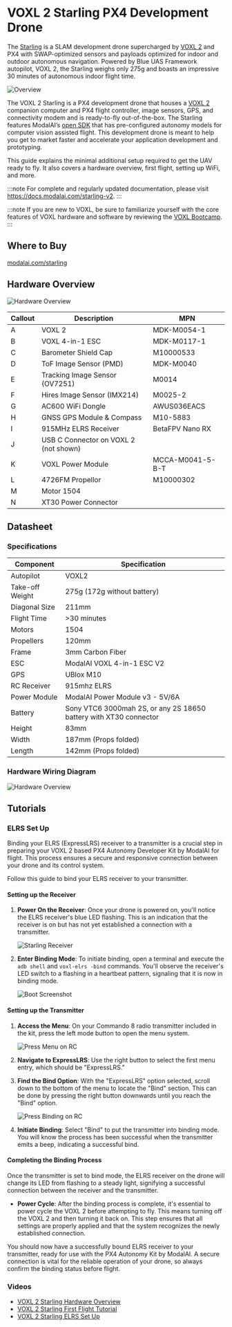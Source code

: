 # VOXL 2 Starling PX4 Development Drone

The [Starling](https://modalai.com/starling) is a SLAM development drone supercharged by [VOXL 2](../flight_controller/modalai_voxl_2.md) and PX4 with SWAP-optimized sensors and payloads optimized for indoor and outdoor autonomous navigation. Powered by Blue UAS Framework autopilot, VOXL 2, the Starling weighs only 275g and boasts an impressive 30 minutes of autonomous indoor flight time.

![Overview](../../assets/hardware/complete_vehicles/modalai_starling/starling_front_hero.jpg)

The VOXL 2 Starling is a PX4 development drone that houses a [VOXL 2](../flight_controller/modalai_voxl_2.md) companion computer and PX4 flight controller, image sensors, GPS, and connectivity modem and is ready-to-fly out-of-the-box. The Starling features ModalAI’s [open SDK](https://docs.modalai.com/voxl-developer-bootcamp/) that has pre-configured autonomy models for computer vision assisted flight. This development drone is meant to help you get to market faster and accelerate your application development and prototyping.

This guide explains the minimal additional setup required to get the UAV ready to fly. It also covers a hardware overview, first flight, setting up WiFi, and more.

:::note
For complete and regularly updated documentation, please visit <https://docs.modalai.com/starling-v2>.
:::

:::note
If you are new to VOXL, be sure to familiarize yourself with the core features of VOXL hardware and software by reviewing the [VOXL Bootcamp](https://docs.modalai.com/voxl-developer-bootcamp/).
:::

## Where to Buy

[modalai.com/starling](https://modalai.com/starling)

## Hardware Overview

![Hardware Overview](../../assets/hardware/complete_vehicles/modalai_starling/mrb_d0005_4_v2_c6_m22__callouts_a.jpg)

| Callout | Description                           | MPN              |
| ------- | ------------------------------------- | ---------------- |
| A       | VOXL 2                                | MDK-M0054-1      |
| B       | VOXL 4-in-1 ESC                       | MDK-M0117-1      |
| C       | Barometer Shield Cap                  | M10000533        |
| D       | ToF Image Sensor (PMD)                | MDK-M0040        |
| E       | Tracking Image Sensor (OV7251)        | M0014            |
| F       | Hires Image Sensor (IMX214)           | M0025-2          |
| G       | AC600 WiFi Dongle                     | AWUS036EACS      |
| H       | GNSS GPS Module & Compass             | M10-5883         |
| I       | 915MHz ELRS Receiver                  | BetaFPV Nano RX  |
| J       | USB C Connector on VOXL 2 (not shown) |                  |
| K       | VOXL Power Module                     | MCCA-M0041-5-B-T |
| L       | 4726FM Propellor                      | M10000302        |
| M       | Motor 1504                            |                  |
| N       | XT30 Power Connector                  |                  |

## Datasheet

### Specifications

| Component       | Specification                                                     |
| --------------- | ----------------------------------------------------------------- |
| Autopilot       | VOXL2                                                             |
| Take-off Weight | 275g (172g without battery)                                       |
| Diagonal Size   | 211mm                                                             |
| Flight Time     | >30 minutes                                                       |
| Motors          | 1504                                                              |
| Propellers      | 120mm                                                             |
| Frame           | 3mm Carbon Fiber                                                  |
| ESC             | ModalAI VOXL 4-in-1 ESC V2                                        |
| GPS             | UBlox M10                                                         |
| RC Receiver     | 915mhz ELRS                                                       |
| Power Module    | ModalAI Power Module v3 - 5V/6A                                   |
| Battery         | Sony VTC6 3000mah 2S, or any 2S 18650 battery with XT30 connector |
| Height          | 83mm                                                              |
| Width           | 187mm (Props folded)                                              |
| Length          | 142mm (Props folded)                                              |

### Hardware Wiring Diagram

![Hardware Overview](../../assets/hardware/complete_vehicles/modalai_starling/d0005_compute_wiring_d.jpg)

## Tutorials

### ELRS Set Up

Binding your ELRS (ExpressLRS) receiver to a transmitter is a crucial step in preparing your VOXL 2 based PX4 Autonomy Developer Kit by ModalAI for flight. This process ensures a secure and responsive connection between your drone and its control system.

Follow this guide to bind your ELRS receiver to your transmitter.

#### Setting up the Receiver

1. **Power On the Receiver**: Once your drone is powered on, you'll notice the ELRS receiver's blue LED flashing. This is an indication that the receiver is on but has not yet established a connection with a transmitter.

   ![Starling Receiver](../../assets/hardware/complete_vehicles/modalai_starling/starling-photo.png)

2. **Enter Binding Mode**: To initiate binding, open a terminal and execute the `adb shell` and `voxl-elrs -bind` commands. You'll observe the receiver's LED switch to a flashing in a heartbeat pattern, signaling that it is now in binding mode.

   ![Boot Screenshot](../../assets/hardware/complete_vehicles/modalai_starling/screenshot-boot.png)

#### Setting up the Transmitter

1. **Access the Menu**: On your Commando 8 radio transmitter included in the kit, press the left mode button to open the menu system.

   ![Press Menu on RC](../../assets/hardware/complete_vehicles/modalai_starling/radio-1.png)

2. **Navigate to ExpressLRS**: Use the right button to select the first menu entry, which should be "ExpressLRS."
3. **Find the Bind Option**: With the "ExpressLRS" option selected, scroll down to the bottom of the menu to locate the "Bind" section. This can be done by pressing the right button downwards until you reach the "Bind" option.

   ![Press Binding on RC](../../assets/hardware/complete_vehicles/modalai_starling/radio-2.png)

4. **Initiate Binding**: Select "Bind" to put the transmitter into binding mode. You will know the process has been successful when the transmitter emits a beep, indicating a successful bind.

#### Completing the Binding Process

Once the transmitter is set to bind mode, the ELRS receiver on the drone will change its LED from flashing to a steady light, signifying a successful connection between the receiver and the transmitter.

- **Power Cycle**: After the binding process is complete, it's essential to power cycle the VOXL 2 before attempting to fly. This means turning off the VOXL 2 and then turning it back on. This step ensures that all settings are properly applied and that the system recognizes the newly established connection.

You should now have a successfully bound ELRS receiver to your transmitter, ready for use with the PX4 Autonomy Kit by ModalAI. A secure connection is vital for the reliable operation of your drone, so always confirm the binding status before flight.

### Videos

- [VOXL 2 Starling Hardware Overview](https://youtu.be/M9OiMpbEYOg)
- [VOXL 2 Starling First Flight Tutorial](https://youtu.be/Cpbbye3Z6co)
- [VOXL 2 Starling ELRS Set Up](https://youtu.be/7OwGS-kcFVg)
